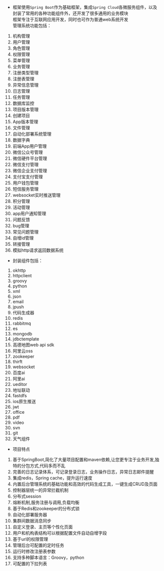 * 框架使用`Spring Boot`作为基础框架，集成`Spring Cloud`各微服务组件，以及封装了常用的各种功能组件外，还开发了很多通用的业务模块	
框架专注于互联网应用开发，同时也可作为普通web系统开发  	
管理系统功能包括：	
1. 机构管理		
2. 用户管理		
3. 角色管理		
4. 权限管理		 
5. 菜单管理		
6. 业务管理		
7. 注册类型管理		
8. 注册表管理		
9. 异常信息管理		
10. 日志管理		
11. 任务管理		
12. 数据库监控		
13. 项目版本管理			
14. 创建项目		
15. App版本管理			
16. 文件管理	
17. 自动化部署系统管理	
18. 数据字典	
19. 前端App用户管理	
20. 微信公众号管理	
21. 微信硬件平台管理	
22. 微信支付管理				
23. 微信企业支付管理	
24. 支付宝支付管理			
25. 用户钱包管理			
26. 短信服务管理				
27. websocket实时推送管理	
28. 积分管理	
29. 活动管理	
30. app用户通知管理	
31. 问题反馈	
32. bug管理			
33. 常见问题管理				
34. 自增id管理					
35. 转接管理			
36. 模拟http请求返回数据系统			
	
		
		
* 封装组件包括：			
1. okhttp		
2. httpclient		
3. groovy			
4. python			
5. xml		
6. json		
7. email		
8. jpush			
9. 代码生成器			
10. redis			
11. rabbitmq			
12. es			
13. mongodb			
14. jdbctemplate			
15. 高德地图web api sdk			
16. 阿里云oss			
17. zookeeper				
18. thirft		
19. websocket		
20. 百度ai		
21. 阿里ai		
22. ueditor		
23. 地址联动		
24. fastdfs		
25. ios原生推送		
26. jwt		
27. office		
28. pdf		
29. video		
30. svn			
31. git					
32. 天气组件			
			
		
* 项目特点		
1. 基于SpringBoot,简化了大量项目配置和maven依赖,让您更专注于业务开发,独特的分包方式,代码多而不乱		
2. 完善的日志记录体系，可记录登录日志，业务操作日志，异常日志邮件提醒		
3. 集成redis，Spring cache，提升运行速度		
4. 内置后台管理系统的基础功能和高效的代码生成工具，一键生成CRUD及页面		
5. 控制器层统一的异常拦截机制			
6. 分布式session		
7. 熔断机制,服务注册与调用,负载均衡		
8. 基于Redis和zookeeper的分布式锁		
9. 自动化部署服务器				
10. 集群间数据消息同步		
11. 自定义登录、主页等个性化页面			
12. 用户和机构表结构可以根据配置文件自动自增字段	
13. 基于url的权限管理
14. 管理后台可配置的定时任务
15. 运行时修改注册表参数
16. 支持多种脚本语言：Groovy，python
17. 可配置的下拉列表
